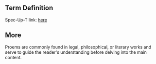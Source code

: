 ## Term Definition

Spec-Up-T link: <a href='https://weboftrust.github.io/WOT-terms/docs/glossary/proem'>here</a>

## More

Proems are commonly found in legal, philosophical, or literary works and serve to guide the reader's understanding before delving into the main content.